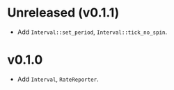 # Unreleased (v0.1.1)
* Add `Interval::set_period`, `Interval::tick_no_spin`.

# v0.1.0
* Add `Interval`, `RateReporter`.
